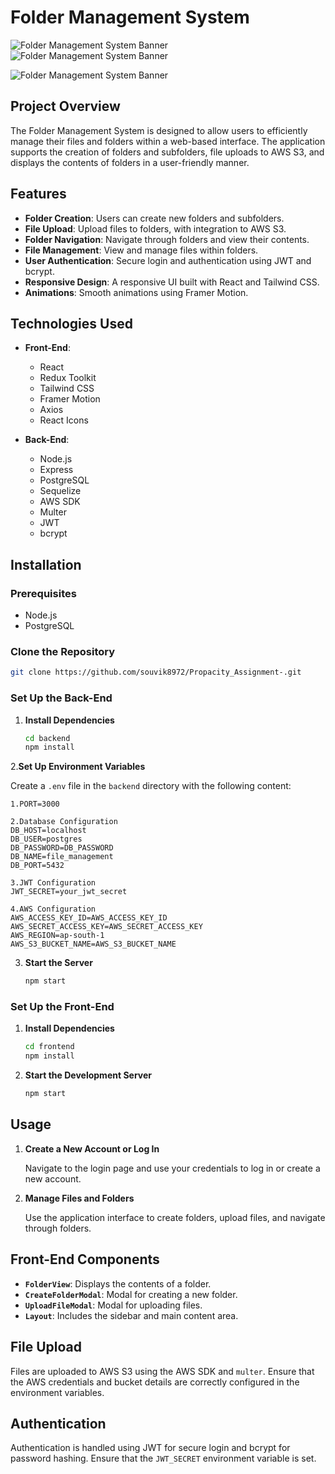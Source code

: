 # Folder Management System
![Folder Management System Banner](https://i.imgur.com/Qdmeen8.png)
![Folder Management System Banner](https://i.imgur.com/2wLRigm.png)

![Folder Management System Banner](https://i.imgur.com/2XeZVE8.png)



## Project Overview

The Folder Management System is designed to allow users to efficiently manage their files and folders within a web-based interface. The application supports the creation of folders and subfolders, file uploads to AWS S3, and displays the contents of folders in a user-friendly manner.

## Features

- **Folder Creation**: Users can create new folders and subfolders.
- **File Upload**: Upload files to folders, with integration to AWS S3.
- **Folder Navigation**: Navigate through folders and view their contents.
- **File Management**: View and manage files within folders.
- **User Authentication**: Secure login and authentication using JWT and bcrypt.
- **Responsive Design**: A responsive UI built with React and Tailwind CSS.
- **Animations**: Smooth animations using Framer Motion.

## Technologies Used

- **Front-End**:
  - React
  - Redux Toolkit
  - Tailwind CSS
  - Framer Motion
  - Axios
  - React Icons

- **Back-End**:
  - Node.js
  - Express
  - PostgreSQL
  - Sequelize
  - AWS SDK
  - Multer
  - JWT
  - bcrypt

## Installation

### Prerequisites

- Node.js
- PostgreSQL

### Clone the Repository

```bash
git clone https://github.com/souvik8972/Propacity_Assignment-.git

```

### Set Up the Back-End

1. **Install Dependencies**

   ```bash
   cd backend
   npm install
   ```

2.**Set Up Environment Variables**

   Create a `.env` file in the `backend` directory with the following content:

   ```dotenv
   1.PORT=3000

   2.Database Configuration
   DB_HOST=localhost
   DB_USER=postgres
   DB_PASSWORD=DB_PASSWORD
   DB_NAME=file_management
   DB_PORT=5432

   3.JWT Configuration
   JWT_SECRET=your_jwt_secret

   4.AWS Configuration
   AWS_ACCESS_KEY_ID=AWS_ACCESS_KEY_ID
   AWS_SECRET_ACCESS_KEY=AWS_SECRET_ACCESS_KEY
   AWS_REGION=ap-south-1
   AWS_S3_BUCKET_NAME=AWS_S3_BUCKET_NAME
   ```



3. **Start the Server**

   ```bash
   npm start
   ```

### Set Up the Front-End

1. **Install Dependencies**

   ```bash
   cd frontend
   npm install
   ```

2. **Start the Development Server**

   ```bash
   npm start
   ```

## Usage

1. **Create a New Account or Log In**

   Navigate to the login page and use your credentials to log in or create a new account.

2. **Manage Files and Folders**

   Use the application interface to create folders, upload files, and navigate through folders.



## Front-End Components

- **`FolderView`**: Displays the contents of a folder.
- **`CreateFolderModal`**: Modal for creating a new folder.
- **`UploadFileModal`**: Modal for uploading files.
- **`Layout`**: Includes the sidebar and main content area.

## File Upload

Files are uploaded to AWS S3 using the AWS SDK and `multer`. Ensure that the AWS credentials and bucket details are correctly configured in the environment variables.

## Authentication

Authentication is handled using JWT for secure login and bcrypt for password hashing. Ensure that the `JWT_SECRET` environment variable is set.


